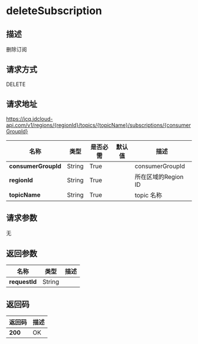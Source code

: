 # deleteSubscription


## 描述
删除订阅

## 请求方式
DELETE

## 请求地址
https://jcq.jdcloud-api.com/v1/regions/{regionId}/topics/{topicName}/subscriptions/{consumerGroupId}

|名称|类型|是否必需|默认值|描述|
|---|---|---|---|---|
|**consumerGroupId**|String|True| |consumerGroupId|
|**regionId**|String|True| |所在区域的Region ID|
|**topicName**|String|True| |topic 名称|

## 请求参数
无


## 返回参数
|名称|类型|描述|
|---|---|---|
|**requestId**|String| |


## 返回码
|返回码|描述|
|---|---|
|**200**|OK|
